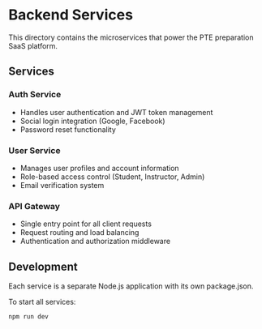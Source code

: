 

# Backend Services

This directory contains the microservices that power the PTE preparation SaaS platform.

## Services

### Auth Service
- Handles user authentication and JWT token management
- Social login integration (Google, Facebook)
- Password reset functionality

### User Service
- Manages user profiles and account information
- Role-based access control (Student, Instructor, Admin)
- Email verification system

### API Gateway
- Single entry point for all client requests
- Request routing and load balancing
- Authentication and authorization middleware

## Development

Each service is a separate Node.js application with its own package.json.

To start all services:
```bash
npm run dev
```

